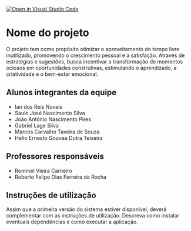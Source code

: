 [![Open in Visual Studio Code](https://classroom.github.com/assets/open-in-vscode-718a45dd9cf7e7f842a935f5ebbe5719a5e09af4491e668f4dbf3b35d5cca122.svg)](https://classroom.github.com/online_ide?assignment_repo_id=11673799&assignment_repo_type=AssignmentRepo)
# Nome do projeto

O projeto tem como propósito otimizar o aproveitamento do tempo livre inutilizado, promovendo o crescimento pessoal e a satisfação. Através de estratégias e sugestões, busca incentivar a transformação de momentos ociosos em oportunidades construtivas, estimulando o aprendizado, a criatividade e o bem-estar emocional. 

## Alunos integrantes da equipe

* Ian dos Reis Novais
* Saulo José Nascimento Silva
* João Antônio Nascimento Pires
* Gabriel Lage Silva
* Marcos Carvalho Taveira de Souza
* Helio Ernesto Gouvea Dutra Teixeira

## Professores responsáveis

* Rommel Vieira Carneiro
* Roberto Felipe Dias Ferreira da Rocha

## Instruções de utilização

Assim que a primeira versão do sistema estiver disponível, deverá complementar com as instruções de utilização. Descreva como instalar eventuais dependências e como executar a aplicação.
